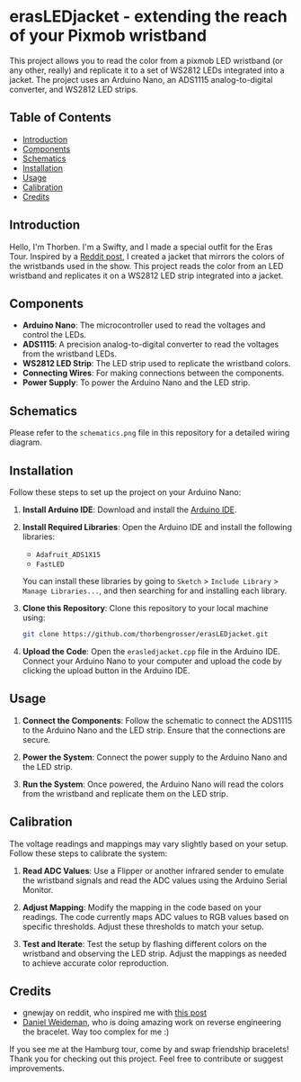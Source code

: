 # erasLEDjacket - extending the reach of your Pixmob wristband

This project allows you to read the color from a pixmob LED wristband (or any other, really) and replicate it to a set of WS2812 LEDs integrated into a jacket. The project uses an Arduino Nano, an ADS1115 analog-to-digital converter, and WS2812 LED strips.

## Table of Contents

- [Introduction](#introduction)
- [Components](#components)
- [Schematics](#schematics)
- [Installation](#installation)
- [Usage](#usage)
- [Calibration](#calibration)
- [Credits](#credits)

## Introduction

Hello, I'm Thorben. I'm a Swifty, and I made a special outfit for the Eras Tour. Inspired by a [Reddit post](https://www.reddit.com/r/TaylorSwift/comments/13e9qdt/i_hacked_the_led_wristbands_at_the_nashville_eras/), I created a jacket that mirrors the colors of the wristbands used in the show. This project reads the color from an LED wristband and replicates it on a WS2812 LED strip integrated into a jacket.

## Components

- **Arduino Nano**: The microcontroller used to read the voltages and control the LEDs.
- **ADS1115**: A precision analog-to-digital converter to read the voltages from the wristband LEDs.
- **WS2812 LED Strip**: The LED strip used to replicate the wristband colors.
- **Connecting Wires**: For making connections between the components.
- **Power Supply**: To power the Arduino Nano and the LED strip.

## Schematics

Please refer to the `schematics.png` file in this repository for a detailed wiring diagram.

## Installation

Follow these steps to set up the project on your Arduino Nano:

1. **Install Arduino IDE**: Download and install the [Arduino IDE](https://www.arduino.cc/en/software).

2. **Install Required Libraries**: Open the Arduino IDE and install the following libraries:
   - `Adafruit_ADS1X15`
   - `FastLED`

   You can install these libraries by going to `Sketch` > `Include Library` > `Manage Libraries...`, and then searching for and installing each library.

3. **Clone this Repository**: Clone this repository to your local machine using:
   ```bash
   git clone https://github.com/thorbengrosser/erasLEDjacket.git
   ```

4. **Upload the Code**: Open the `erasledjacket.cpp` file in the Arduino IDE. Connect your Arduino Nano to your computer and upload the code by clicking the upload button in the Arduino IDE.

## Usage

1. **Connect the Components**: Follow the schematic to connect the ADS1115 to the Arduino Nano and the LED strip. Ensure that the connections are secure.

2. **Power the System**: Connect the power supply to the Arduino Nano and the LED strip.

3. **Run the System**: Once powered, the Arduino Nano will read the colors from the wristband and replicate them on the LED strip.

## Calibration

The voltage readings and mappings may vary slightly based on your setup. Follow these steps to calibrate the system:

1. **Read ADC Values**: Use a Flipper or another infrared sender to emulate the wristband signals and read the ADC values using the Arduino Serial Monitor.

2. **Adjust Mapping**: Modify the mapping in the code based on your readings. The code currently maps ADC values to RGB values based on specific thresholds. Adjust these thresholds to match your setup.

3. **Test and Iterate**: Test the setup by flashing different colors on the wristband and observing the LED strip. Adjust the mappings as needed to achieve accurate color reproduction.

## Credits
- gnewjay on reddit, who inspired me with [this post](https://www.reddit.com/r/TaylorSwift/comments/13e9qdt/i_hacked_the_led_wristbands_at_the_nashville_eras/)
- [Daniel Weideman](https://github.com/danielweidman/pixmob-ir-reverse-engineering), who is doing amazing work on reverse engineering the bracelet. Way too complex for me :)
 
If you see me at the Hamburg tour, come by and swap friendship bracelets! Thank you for checking out this project. Feel free to contribute or suggest improvements.
